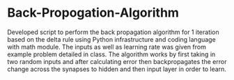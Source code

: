 # Back-Propogation-Algorithm
Developed script to perform the back propagation algorithm for 1 iteration based on the delta rule using Python infrastructure and coding language with math module. The inputs as well as learning rate was given from example problem detailed in class. The algorithm works by first taking in two random inputs and after calculating error then backpropagates the error change across the synapses to hidden and then input layer in order to learn.   
